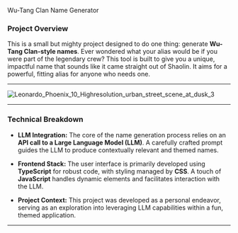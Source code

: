 Wu-Tang Clan Name Generator


### Project Overview

This is a small but mighty project designed to do one thing: generate **Wu-Tang Clan-style names**. Ever wondered what your alias would be if you were part of the legendary crew? This tool is built to give you a unique, impactful name that sounds like it came straight out of Shaolin. It aims for a powerful, fitting alias for anyone who needs one.

---

![Leonardo_Phoenix_10_Highresolution_urban_street_scene_at_dusk_3](https://github.com/user-attachments/assets/ae6984a0-b671-4e22-8b5b-d1d39687c30d)

---

### Technical Breakdown

* **LLM Integration:** The core of the name generation process relies on an **API call to a Large Language Model (LLM)**. A carefully crafted prompt guides the LLM to produce contextually relevant and themed names.

* **Frontend Stack:** The user interface is primarily developed using **TypeScript** for robust code, with styling managed by **CSS**. A touch of **JavaScript** handles dynamic elements and facilitates interaction with the LLM.

* **Project Context:** This project was developed as a personal endeavor, serving as an exploration into leveraging LLM capabilities within a fun, themed application.

---



